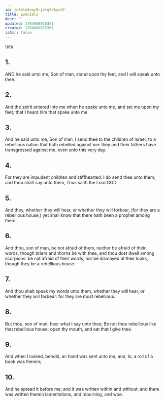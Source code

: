 ```yaml
---
id: jofmtm0eqc0rjelq9rkyud7
title: Ezekiel2
desc: ''
updated: 1704668915361
created: 1704668915361
isDir: false
---
```

\b\b
## 1.
AND he said unto me, Son of man, stand upon thy feet, and I will speak unto thee.
## 2.
And the spirit entered into me when he spake unto me, and set me upon my feet, that I heard him that spake unto me.
## 3.
And he said unto me, Son of man, I send thee to the children of Israel, to a rebellious nation that hath rebelled against me: they and their fathers have transgressed against me, even unto this very day.
## 4.
For they are impudent children and stiffhearted.  I do send thee unto them; and thou shalt say unto them, Thus saith the Lord GOD.
## 5.
And they, whether they will hear, or whether they will forbear, (for they are a rebellious house,) yet shall know that there hath been a prophet among them.
## 6.
And thou, son of man, be not afraid of them, neither be afraid of their words, though briers and thorns be with thee, and thou dost dwell among scorpions: be not afraid of their words, nor be dismayed at their looks, though they be a rebellious house.
## 7.
And thou shalt speak my words unto them, whether they will hear, or whether they will forbear: for they are most rebellious.
## 8.
But thou, son of man, hear what I say unto thee; Be not thou rebellious like that rebellious house: open thy mouth, and eat that I give thee.
## 9.
And when I looked, behold, an hand was sent unto me; and, lo, a roll of a book was therein;
## 10.
And he spread it before me; and it was written within and without: and there was written therein lamentations, and mourning, and woe.
